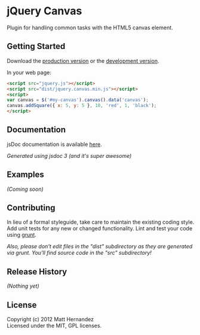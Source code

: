 # jQuery Canvas

Plugin for handling common tasks with the HTML5 canvas element.

## Getting Started
Download the [production version][min] or the [development version][max].

[min]: https://raw.github.com/fiveisprime/jquery.canvas/master/dist/jquery.canvas.min.js
[max]: https://raw.github.com/fiveisprime/jquery.canvas/master/dist/jquery.canvas.js

In your web page:

```html
<script src="jquery.js"></script>
<script src="dist/jquery.canvas.min.js"></script>
<script>
var canvas = $('#my-canvas').canvas().data('canvas');
canvas.addSquare({ x: 5, y: 5 }, 10, 'red', 1, 'black');
</script>
```

## Documentation
jsDoc documentation is available [here](http://fiveisprime.github.com/jquery.canvas/docs/Canvas.html).

_Generated using jsdoc 3 (and it's super awesome)_

## Examples
_(Coming soon)_

## Contributing
In lieu of a formal styleguide, take care to maintain the existing coding style. Add unit tests for any new or changed functionality. Lint and test your code using [grunt](https://github.com/cowboy/grunt).

_Also, please don't edit files in the "dist" subdirectory as they are generated via grunt. You'll find source code in the "src" subdirectory!_

## Release History
_(Nothing yet)_

## License
Copyright (c) 2012 Matt Hernandez  
Licensed under the MIT, GPL licenses.
